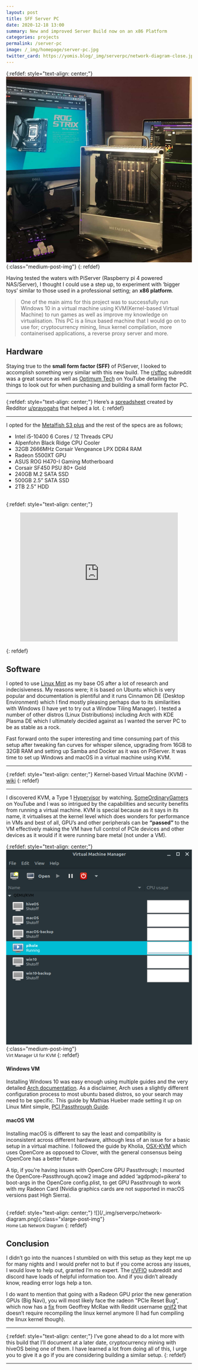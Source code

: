 ```yaml
---
layout: post
title: SFF Server PC
date: 2020-12-18 13:00
summary: New and improved Server Build now on an x86 Platform
categories: projects
permalink: /server-pc
image: /_img/homepage/server-pc.jpg
twitter_card: https://yomis.blog/_img/serverpc/network-diagram-close.jpg
---
```


{:refdef: style="text-align: center;"}
![](/_img/serverpc/serverpc.jpg){:class="medium-post-img"}
{: refdef}

Having tested the waters with PiServer (Raspberry pi 4 powered NAS/Server), I thought I could use a step up, to experiment with ‘bigger toys’ similar to those used in a professional setting; an **x86 platform**.

>One of the main aims for this project was to successfully run Windows 10 in a virtual machine using KVM(Kernel-based Virtual Machine) to run games as well as improve my knowledge on virtualisation. This PC is a linux based machine that I would go on to use for; cryptocurrency mining, linux kernel compilation, more containerised applications, a reverse proxy server and more.

## Hardware

Staying true to the **small form factor (SFF)** of PiServer, I looked to accomplish something very similar with this new build. The [r/sffpc](https://www.reddit.com/r/sffpc) subreddit was a great source as well as [Optimum Tech](https://www.youtube.com/channel/UCRYOj4DmyxhBVrdvbsUwmAA) on YouTube detailing the things to look out for when purchasing and building a small form factor PC. 

* * *
{:refdef: style="text-align: center;"}
Here’s a [spreadsheet](https://docs.google.com/spreadsheets/d/1AddRvGWJ_f4B6UC7_IftDiVudVc8CJ8sxLUqlxVsCz4/edit#gid=1885868234) created by Redditor [u/prayogahs](https://www.reddit.com/r/sffpc/comments/e878ha/sff_case_list/) that helped a lot.
{: refdef}
* * *

I opted for the [Metalfish S3 plus](https://www.aliexpress.com/item/10000218146300.html) and the rest of the specs are as follows;

- Intel i5-10400 6 Cores / 12 Threads CPU
- Alpenfohn Black Ridge CPU Cooler
- 32GB 2666MHz Corsair Vengeance LPX DDR4 RAM
- Radeon 5500XT GPU
- ASUS ROG H470-I Gaming Motherboard
- Corsair SF450 PSU 80+ Gold
- 240GB M.2 SATA SSD
- 500GB 2.5” SATA SSD
- 2TB 2.5” HDD

<!-- Slide show if images here -->
<br/>
{:refdef: style="text-align: center;"}
<p align="center">
<iframe width="560" height="350" src="https://www.youtube.com/embed/e5DTeG9-QMM" frameborder="0" allow="accelerometer; autoplay; clipboard-write; encrypted-media; gyroscope; picture-in-picture" allowfullscreen style="width: 85%;">
</iframe>
</p>
{: refdef}


## Software
I opted to use [Linux Mint](https://linuxmint.com) as my base OS after a lot of research and indecisiveness. My reasons were; it is based on Ubuntu which is very popular and documentation is plentiful and it runs Cinnamon DE (Desktop Environment) which I find mostly pleasing perhaps due to its similarities with Windows (I have yet to try out a Window Tiling Manager). I tested a number of other distros (Linux Distributions) including Arch with KDE Plasma DE which I ultimately decided against as I wanted the server PC to be as stable as a rock.

Fast forward onto the super interesting and time consuming part of this setup after tweaking fan curves for whisper silence, upgrading from 16GB to 32GB RAM and setting up Samba and Docker as it was on PiServer. It was time to set up Windows and macOS in a virtual machine using KVM.

* * *
{:refdef: style="text-align: center;"}
Kernel-based Virtual Machine (KVM) - [wiki](https://en.wikipedia.org/wiki/Kernel-based_Virtual_Machine)
{: refdef}
* * *

I discovered KVM, a Type 1 [Hypervisor](https://en.wikipedia.org/wiki/Hypervisor) by watching, [SomeOrdinaryGamers](https://www.youtube.com/user/SomeOrdinaryGamers) on YouTube and I was so intrigued by the capabilities and security benefits from running a virtual machine. KVM is special because as it says in its name, it virtualises at the kernel level which does wonders for performance in VMs and best of all, GPU’s and other peripherals can be **“passed”** to the VM effectively making the VM have full control of PCIe devices and other devices as it would if it were running bare metal (not under a VM).

{:refdef: style="text-align: center;"}
![](/_img/serverpc/virt-manager.png){:class="medium-post-img"}
<br><small>Virt Manager UI for KVM</small>
{: refdef}

#### Windows VM
Installing Windows 10 was easy enough using multiple guides and the very detailed [Arch documentation](https://wiki.archlinux.org/index.php/PCI_passthrough_via_OVMF). As a disclaimer, Arch uses a slightly different configuration process to most ubuntu based distros, so your search may need to be specific. This guide by Mathias Hueber made setting it up on Linux Mint simple, [PCI Passthrough Guide](https://mathiashueber.com/pci-passthrough-ubuntu-2004-virtual-machine/).

#### macOS VM
Installing macOS is different to say the least and compatibility is inconsistent across different hardware, although less of an issue for a basic setup in a virtual machine. I followed the guide by Kholia, [OSX-KVM](https://github.com/kholia/OSX-KVM) which uses OpenCore as opposed to Clover, with the general consensus being OpenCore has a better future.

A tip, if you’re having issues with OpenCore GPU Passthrough; I mounted the OpenCore-Passthrough.qcow2 image and added ‘agdpmod=pikera’ to boot-args in the OpenCore config.plist, to get GPU Passthrough to work with my Radeon Card (Nvidia graphics cards are not supported in macOS versions past High Sierra).

<br>
{:refdef: style="text-align: center;"}
![](/_img/serverpc/network-diagram.png){:class="xlarge-post-img"}
<br><small>Home Lab Network Diagram</small>
{: refdef}

## Conclusion
I didn’t go into the nuances I stumbled on with this setup as they kept me up for many nights and I would prefer not to but if you come across any issues, I would love to help out, granted I’m no expert. The [r/VFIO](https://www.reddit.com/r/VFIO/) subreddit and discord have loads of helpful information too. And if you didn’t already know, reading error logs help a ton.

I do want to mention that going with a Radeon GPU prior the new generation GPUs (Big Navi), you will most likely face the radeon "PCIe Reset Bug", which now has a [fix](https://github.com/gnif?tab=repositories) from Geoffrey McRae with Reddit username [gnif2](https://www.reddit.com/user/gnif2) that doesn’t require recompiling the linux kernel anymore (I had fun compiling the linux kernel though).

* * *
{:refdef: style="text-align: center;"}
I’ve gone ahead to do a lot more with this build that I’ll document at a later date, cryptocurrency mining with hiveOS being one of them. I have learned a lot from doing all of this, I urge you to give it a go if you are considering building a similar setup.
{: refdef}
* * *